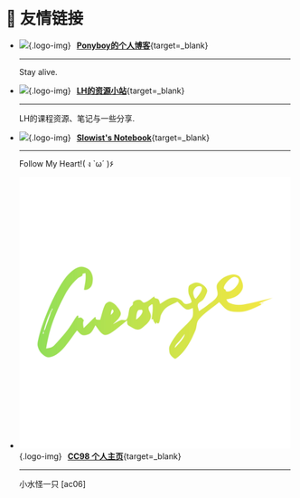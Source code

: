 # 🔗 **友情链接**

<div class="grid cards" markdown>

-   ![](https://s2.loli.net/2025/02/06/F3tk6dCEMUB45Qn.png){.logo-img} $\,$ [**Ponyboy的个人博客**](https://ponyboy2005.github.io/){target=_blank}

    ---

    Stay alive.

-   ![](https://s2.loli.net/2024/10/19/CMapBlyNWkDsV6H.jpg){.logo-img} $\,$ [**LH的资源小站**](https://lh-0124.github.io/LHstudy){target=_blank}

    ---

    LH的课程资源、笔记与一些分享.

-   ![](https://slowist-lee.github.io/navigation/images/slowist-logo.jpg){.logo-img} $\,$ [**Slowist's Notebook**](https://slowist-lee.github.io/notebook/){target=_blank}

    ---

    Follow My Heart!( ง `ω´ )۶

-   ![](images/GeorgeSig.jpeg){.logo-img} $\,$ [**CC98 个人主页**](https://www.cc98.org/user/id/733259){target=_blank}

    ---

    小水怪一只 [ac06] 

</div>